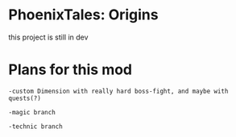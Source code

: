 # PhoenixTales: Origins
this project is still in dev

# Plans for this mod
    -custom Dimension with really hard boss-fight, and maybe with quests(?)
  																			
    -magic branch 
  
    -technic branch
